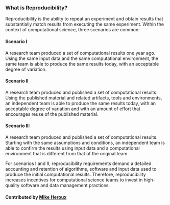 ### What is Reproducibility?

Reproducibility is the ability to repeat an experiment and obtain results that substantially match results from executing the same experiment.  Within the context of computational science, three scenarios are common:

#### Scenario I

A research team produced a set of computational results one year ago. Using the same input data and the same computational environment, the same team is able to produce the same results today, with an acceptable degree of variation.

#### Scenario II

A research team produced and published a set of computational results.  Using the published material and related artifacts, tools and environments, an independent team is able to produce the same results today, with an acceptable degree of variation and with an amount of effort that encourages reuse of the published material.

#### Scenario III

A research team produced and published a set of computational results.  Starting with the same assumptions and conditions, an independent team is able to confirm the results using input data and a computational environment that is different from that of the original team.


For scenarios I and II, reproducibility requirements demand a detailed accounting and retention of algorithms, software and input data used to produce the initial computational results.  Therefore, reproducibility increases incentives for computational science teams to invest in high-quality software and data management practices.

#### Contributed by [Mike Heroux](https://github.com/maherou)

<!---
Publish: yes
Pinned: yes
Categories: Reliability
Topics: Reliability, Reproducibility
Tags:
Level: 0
Prerequisites: none
Aggregate: none
--->
